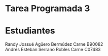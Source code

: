 # Tarea Programada 3

# Estudiantes
Randy Jossué Agüero Bermúdez Carne B90082\
Andrés Esteban Serrano Robles Carne C07483
